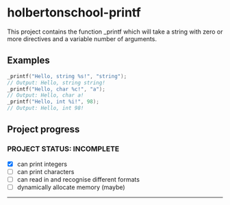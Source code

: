 # holbertonschool-printf
This project contains the function _printf which will take a string
with zero or more directives and a variable number of arguments.
## Examples
```c
_printf("Hello, string %s!", "string");
// Output: Hello, string string!
_printf("Hello, char %c!", "a");
// Output: Hello, char a!
_printf("Hello, int %i!", 98);
// Output: Hello, int 98!
```
## Project progress
### PROJECT STATUS: INCOMPLETE
- [x] can print integers
- [ ] can print characters
- [ ] can read in and recognise different formats
- [ ] dynamically allocate memory (maybe)
---
